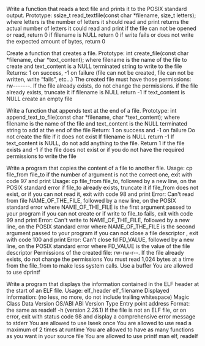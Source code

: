 Write a function that reads a text file and prints it 
to the POSIX standard output. 
Prototype: ssize_t read_textfile(const char *filename, size_t letters); 
where letters is the number of letters 
it should read and print returns the actual number of letters 
it could read and print if the file can not be opened or read, 
return 0 if filename is NULL return 0 
if write fails or does not write the expected amount of bytes, return 0

Create a function that creates a file. 
Prototype: int create_file(const char *filename, char *text_content); 
where filename is the name of the file to create and text_content is a NULL terminated string 
to write to the file 
Returns: 1 on success, -1 on failure (file can not be created, 
file can not be written, write “fails”, etc…) 
The created file must have those permissions: rw-------. 
If the file already exists, do not change the permissions. 
if the file already exists, truncate it 
if filename is NULL return -1 if text_content is NULL create an empty file

Write a function that appends text at the end of a file. 
Prototype: int append_text_to_file(const char *filename, char *text_content); 
where filename is the name of the file and text_content is the NULL terminated string to add at the end of the file 
Return: 1 on success and -1 on failure 
Do not create the file if it does not exist 
If filename is NULL return -1 
If text_content is NULL, do not add anything to the file. 
Return 1 if the file exists and -1 if the file does not exist or if you do not have the required permissions to write the file

Write a program that copies the content of a file to another file. 
Usage: cp file_from file_to if the number of argument is not the correct one, 
exit with code 97 and print Usage: cp file_from file_to, followed by a new line, 
on the POSIX standard error if file_to already exists, truncate it if file_from does not exist, 
or if you can not read it, exit with code 98 and print Error: Can't read from file NAME_OF_THE_FILE, 
followed by a new line, on the POSIX standard error where NAME_OF_THE_FILE is the first argument passed to your program 
if you can not create or if write to file_to fails, 
exit with code 99 and print Error: Can't write to NAME_OF_THE_FILE, followed by a new line, 
on the POSIX standard error where NAME_OF_THE_FILE is the second argument passed to your program if you can not close a file descriptor , 
exit with code 100 and print Error: Can't close fd FD_VALUE, followed by a new line, on the POSIX standard error 
where FD_VALUE is the value of the file descriptor Permissions of the created file: rw-rw-r--. 
If the file already exists, do not change the permissions You must read 1,024 bytes at a time from the file_from to make less system calls. 
Use a buffer You are allowed to use dprintf

Write a program that displays the information contained in the ELF header 
at the start of an ELF file. 
Usage: elf_header elf_filename Displayed information: (no less, no more, do not include trailing whitespace)
Magic Class Data Version OS/ABI ABI Version Type Entry point address Format: the same as readelf -h (version 2.26.1) 
If the file is not an ELF file, or on error, exit with status code 98 and display a comprehensive error message to stderr 
You are allowed to use lseek once You are allowed to use read a maximum of 2 times at runtime 
You are allowed to have as many functions as you want in your source file 
You are allowed to use printf man elf, readelf
